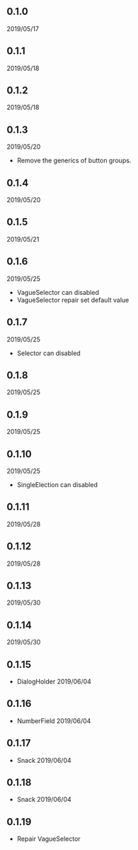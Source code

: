 ## 0.1.0 
2019/05/17
## 0.1.1 
2019/05/18
## 0.1.2 
2019/05/18
## 0.1.3 
2019/05/20
- Remove the generics of button groups.
## 0.1.4 
2019/05/20
## 0.1.5 
2019/05/21
## 0.1.6 
2019/05/25
- VagueSelector can disabled
- VagueSelector repair set default value
## 0.1.7 
2019/05/25
- Selector can disabled
## 0.1.8 
2019/05/25
## 0.1.9 
2019/05/25
## 0.1.10 
2019/05/25
- SingleElection can disabled
## 0.1.11
2019/05/28
## 0.1.12
2019/05/28
## 0.1.13
2019/05/30
## 0.1.14
2019/05/30
## 0.1.15
- DialogHolder
2019/06/04
## 0.1.16
- NumberField
2019/06/04
## 0.1.17
- Snack
2019/06/04
## 0.1.18
- Snack
2019/06/04
## 0.1.19
- Repair VagueSelector
